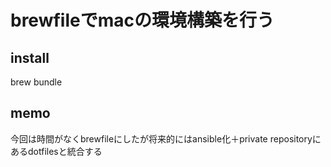 # brewfileでmacの環境構築を行う
## install
 brew bundle


## memo
今回は時間がなくbrewfileにしたが将来的にはansible化＋private repositoryにあるdotfilesと統合する
